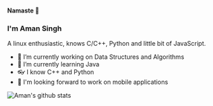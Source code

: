 #### Namaste 🙏 
### I'm Aman Singh

A linux enthusiastic, knows C/C++, Python and little bit of JavaScript.

- 🔭 I’m currently working on Data Structures and Algorithms
- 🌱 I’m currently learning Java
- 👓 I know C++ and Python
- 📱 I'm looking forward to work on mobile applications

![Aman's github stats](https://github-readme-stats.vercel.app/api?username=MrAman007&show_icons=true&theme=midnight-purple)
